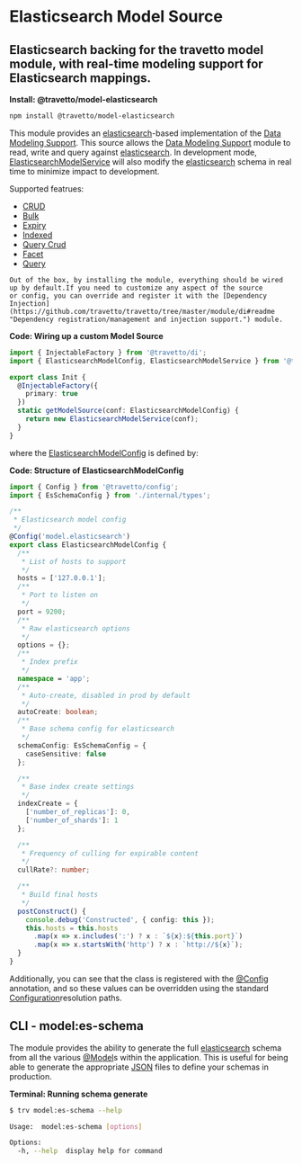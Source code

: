 <!-- This file was generated by the framweork and should not be modified directly -->
<!-- Please modify https://github.com/travetto/travetto/tree/master/module/model-elasticsearch/doc.ts and execute "npm run docs" to rebuild -->
# Elasticsearch Model Source
## Elasticsearch backing for the travetto model module, with real-time modeling support for Elasticsearch mappings.

**Install: @travetto/model-elasticsearch**
```bash
npm install @travetto/model-elasticsearch
```

This module provides an [elasticsearch](https://elastic.co)-based implementation of the [Data Modeling Support](https://github.com/travetto/travetto/tree/master/module/model#readme "Datastore abstraction for core operations.").  This source allows the [Data Modeling Support](https://github.com/travetto/travetto/tree/master/module/model#readme "Datastore abstraction for core operations.") module to read, write and query against [elasticsearch](https://elastic.co). In development mode, [ElasticsearchModelService](https://github.com/travetto/travetto/tree/master/module/model-elasticsearch/src/service.ts#L49) will also modify the [elasticsearch](https://elastic.co) schema in real time to minimize impact to development.

Supported featrues:
   
   *  [CRUD](https://github.com/travetto/travetto/tree/master/module/model/src/service/crud.ts#L10)
   *  [Bulk](https://github.com/travetto/travetto/tree/master/module/model/src/service/bulk.ts#L19)
   *  [Expiry](https://github.com/travetto/travetto/tree/master/module/model/src/service/expiry.ts#L10)
   *  [Indexed](https://github.com/travetto/travetto/tree/master/module/model/src/service/indexed.ts#L10)
   *  [Query Crud](https://github.com/travetto/travetto/tree/master/module/model-query/src/service/crud.ts#L11)
   *  [Facet](https://github.com/travetto/travetto/tree/master/module/model-query/src/service/facet.ts#L12)
   *  [Query](https://github.com/travetto/travetto/tree/master/module/model-query/src/service/query.ts#L10)

    Out of the box, by installing the module, everything should be wired up by default.If you need to customize any aspect of the source 
    or config, you can override and register it with the [Dependency Injection](https://github.com/travetto/travetto/tree/master/module/di#readme "Dependency registration/management and injection support.") module.

    
**Code: Wiring up a custom Model Source**
```typescript
import { InjectableFactory } from '@travetto/di';
import { ElasticsearchModelConfig, ElasticsearchModelService } from '@travetto/model-elasticsearch';

export class Init {
  @InjectableFactory({
    primary: true
  })
  static getModelSource(conf: ElasticsearchModelConfig) {
    return new ElasticsearchModelService(conf);
  }
}
```

  where the [ElasticsearchModelConfig](https://github.com/travetto/travetto/tree/master/module/model-elasticsearch/src/config.ts#L8) is defined by:

  
**Code: Structure of ElasticsearchModelConfig**
```typescript
import { Config } from '@travetto/config';
import { EsSchemaConfig } from './internal/types';

/**
 * Elasticsearch model config
 */
@Config('model.elasticsearch')
export class ElasticsearchModelConfig {
  /**
   * List of hosts to support
   */
  hosts = ['127.0.0.1'];
  /**
   * Port to listen on
   */
  port = 9200;
  /**
   * Raw elasticsearch options
   */
  options = {};
  /**
   * Index prefix
   */
  namespace = 'app';
  /**
   * Auto-create, disabled in prod by default
   */
  autoCreate: boolean;
  /**
   * Base schema config for elasticsearch
   */
  schemaConfig: EsSchemaConfig = {
    caseSensitive: false
  };

  /**
   * Base index create settings
   */
  indexCreate = {
    ['number_of_replicas']: 0,
    ['number_of_shards']: 1
  };

  /**
   * Frequency of culling for expirable content
   */
  cullRate?: number;

  /**
   * Build final hosts
   */
  postConstruct() {
    console.debug('Constructed', { config: this });
    this.hosts = this.hosts
      .map(x => x.includes(':') ? x : `${x}:${this.port}`)
      .map(x => x.startsWith('http') ? x : `http://${x}`);
  }
}
```

  Additionally, you can see that the class is registered with the [@Config](https://github.com/travetto/travetto/tree/master/module/config/src/decorator.ts#L10) annotation, and so these values can be overridden using the 
  standard [Configuration](https://github.com/travetto/travetto/tree/master/module/config#readme "Environment-aware config management using yaml files")resolution paths. 
  

## CLI - model:es-schema

The module provides the ability to generate the full [elasticsearch](https://elastic.co) schema from all the various [@Model](https://github.com/travetto/travetto/tree/master/module/model/src/registry/decorator.ts#L13)s within the application.  This is useful for being able to generate the appropriate [JSON](https://www.json.org) files to define your schemas in production.

**Terminal: Running schema generate**
```bash
$ trv model:es-schema --help

Usage:  model:es-schema [options]

Options:
  -h, --help  display help for command
```

